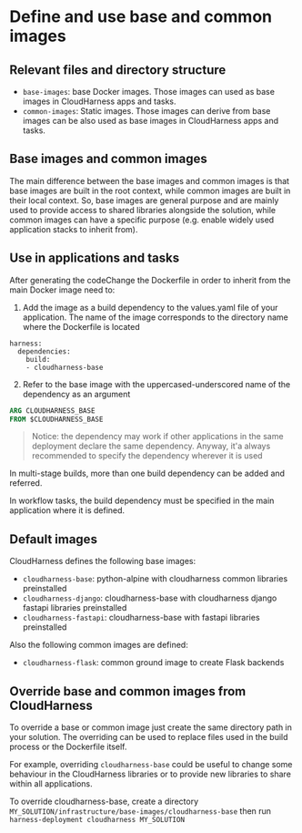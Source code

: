 # Define and use base and common images

## Relevant files and directory structure

- `base-images`: base Docker images. Those images can used as base images in CloudHarness apps and tasks.
- `common-images`: Static images. Those images can derive from base images can be also used as base images in CloudHarness apps and tasks.

## Base images and common images

The main difference between the base images and common images is that base images are built in the root context, while
common images are built in their local context.
So, base images are general purpose and are mainly used to provide access to shared libraries alongside the solution, while common images can have
a specific purpose (e.g. enable widely used application stacks to inherit from).

## Use in applications and tasks

After generating the codeChange the Dockerfile in order to inherit from the main Docker image need to:

1. Add the image as a build dependency to the values.yaml file of your application. The name of the image corresponds to the directory name where the Dockerfile is located

```
harness:
  dependencies:
    build:
    - cloudharness-base
```

2. Refer to the base image with the uppercased-underscored name of the dependency as an argument

```dockerfile
ARG CLOUDHARNESS_BASE
FROM $CLOUDHARNESS_BASE
```

> Notice: the dependency may work if other applications in the same deployment declare the same dependency. Anyway, it'a always recommended to specify the dependency wherever it is used

In multi-stage builds, more than one build dependency can be added and referred.

In workflow tasks, the build dependency must be specified in the main application where it is defined.

## Default images

CloudHarness defines the following base images:

- `cloudharness-base`: python-alpine with cloudharness common libraries preinstalled
- `cloudharness-django`: cloudharness-base with cloudharness django fastapi libraries preinstalled
- `cloudharness-fastapi`: cloudharness-base with fastapi libraries preinstalled

Also the following common images are defined:

- `cloudharness-flask`: common ground image to create Flask backends

## Override base and common images from CloudHarness

To override a base or common image just create the same directory path in your
solution. The overriding can be used to replace files used in the build process or the Dockerfile itself.

For example, overriding `cloudharness-base` could be useful to change some behaviour in the CloudHarness
libraries or to provide new libraries to share within all applications.

To override cloudharness-base, create a directory `MY_SOLUTION/infrastructure/base-images/cloudharness-base`
then run `harness-deployment cloudharness MY_SOLUTION`

